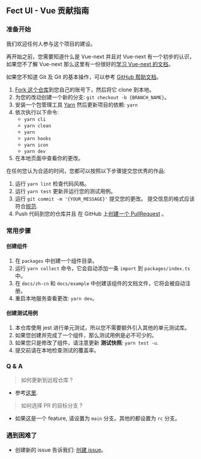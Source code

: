## Fect UI - Vue 贡献指南

### 准备开始

我们欢迎任何人参与这个项目的建设。

再开始之前，您需要知道什么是 Vue-next 并且对 Vue-next 有一个初步的认识，如果您不了解 Vue-next 那么这里有一份很好的[学习 Vue-next 的文档](https://v3.cn.vuejs.org/)。

如果您不知道 Git 及 Git 的基本操作，可以参考 [GitHub 帮助文档](https://help.github.com/zh/github/using-git)。

1. [Fork 这个仓库](https://help.github.com/zh/github/getting-started-with-github/fork-a-repo)到您自己的账号下，然后将它 clone 到本地。
2. 为您的改动创建一个新的分支: `git checkout -b {BRANCH_NAME}`。
3. 安装一个包管理工具 [Yarn](https://classic.yarnpkg.com/en/docs/install#mac-stable)
   然后更新项目的依赖: `yarn`
4. 依次执行以下命令:
   - `yarn cli`
   - `yarn clean`
   - `yarn`
   - `yarn hooks`
   - `yarn icon`
   - `yarn dev`
5. 在本地页面中查看你的更改。

在任何您认为合适的时间，您都可以按照以下步骤提交您优秀的作品:

1. 运行 `yarn lint` 检查代码风格。
2. 运行 `yarn test` 更新并运行您的测试用例。
3. 运行 `git commit -m '{YOUR_MESSAGE}'` 提交您的更改。 提交信息的格式应该符合[规范](https://github.com/conventional-changelog/commitlint/blob/master/%40commitlint/config-conventional/README.md).
4. Push 代码到您的仓库并且 在 GitHub 上[创建一个 PullRequest](https://help.github.com/zh/github/collaborating-with-issues-and-pull-requests/about-pull-requests) 。

### 常用步骤

#### **创建组件**

1. 在 `packages` 中创建一个组件目录。
2. 运行 `yarn collect` 命令，它会自动添加一条 `import` 到 `packages/index.ts` 中。
3. 在 `docs/zh-cn` 和 `docs/example` 中创建该组件的文档文件，它将会被自动注册。
4. 重启本地服务查看更改: `yarn dev`。

#### **创建测试用例**

1. 本仓库使用 jest 进行单元测试，所以您不需要额外引入其他的单元测试库。
2. 如果您创建并完成了一个组件，那么测试用例是必不可少的。
3. 如果您只是修改了组件，请注意更新 **测试快照**: `yarn test -u`.
4. 提交前请在本地检查测试的覆盖率。

### Q & A

> 如何更新到远程仓库 ?

- 参考[这里](https://git-scm.com/book/zh/v2/Git-%E5%9F%BA%E7%A1%80-%E8%BF%9C%E7%A8%8B%E4%BB%93%E5%BA%93%E7%9A%84%E4%BD%BF%E7%94%A8).

> 如何选择 PR 的目标分支 ?

- 如果这是一个 feature, 请设置为 `main` 分支。其他的都设置为 `rc` 分支。

### 遇到困难了

- 创建新的 issue 告诉我们: [创建 issue](https://github.com/fay-org/fect/issues)。
